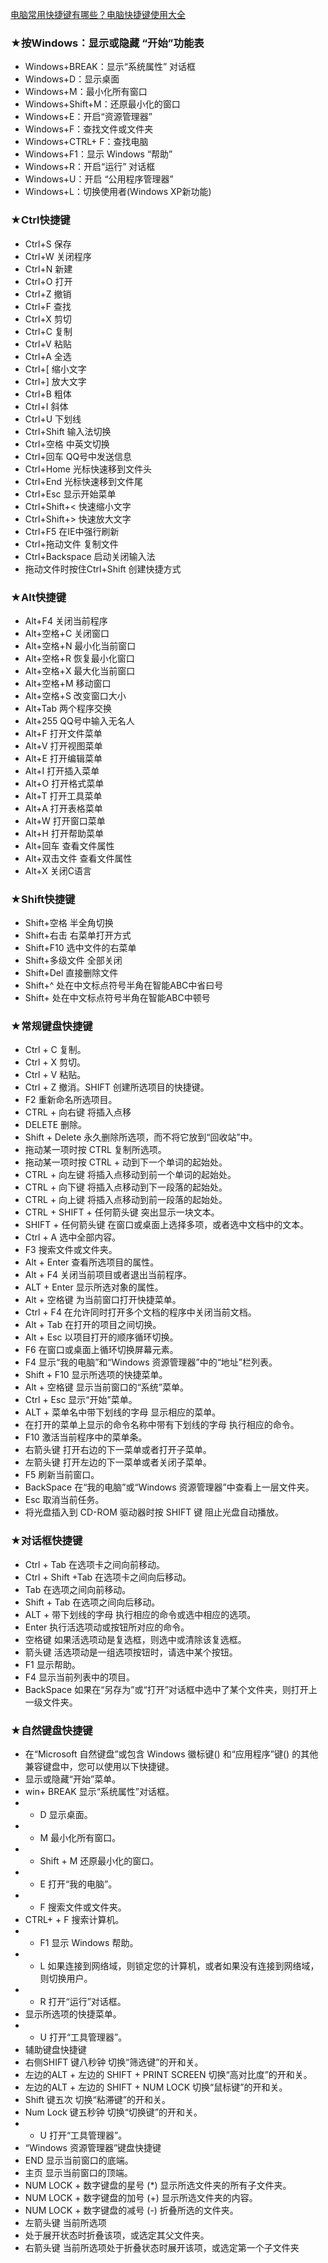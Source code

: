 [电脑常用快捷键有哪些？电脑快捷键使用大全](https://product.pconline.com.cn/itbk/software/dnyw/1703/8949564.html)

### ★按Windows：显示或隐藏 “开始”功能表
*   Windows+BREAK：显示“系统属性” 对话框
*   Windows+D：显示桌面
*   Windows+M：最小化所有窗口
*   Windows+Shift+M：还原最小化的窗口
*   Windows+E：开启“资源管理器”
*   Windows+F：查找文件或文件夹
*   Windows+CTRL+ F：查找电脑
*   Windows+F1：显示 Windows “帮助”
*   Windows+R：开启“运行” 对话框
*   Windows+U：开启 “公用程序管理器”
*   Windows+L：切换使用者(Windows XP新功能)

###  ★Ctrl快捷键
*   Ctrl+S 保存
*   Ctrl+W 关闭程序
*   Ctrl+N 新建
*   Ctrl+O 打开
*   Ctrl+Z 撤销
*   Ctrl+F 查找
*   Ctrl+X 剪切
*   Ctrl+C 复制
*   Ctrl+V 粘贴
*   Ctrl+A 全选
*   Ctrl+[ 缩小文字
*   Ctrl+] 放大文字
*   Ctrl+B 粗体
*   Ctrl+I 斜体
*   Ctrl+U 下划线
*   Ctrl+Shift 输入法切换
*   Ctrl+空格 中英文切换
*   Ctrl+回车 QQ号中发送信息
*   Ctrl+Home 光标快速移到文件头
*   Ctrl+End 光标快速移到文件尾
*   Ctrl+Esc 显示开始菜单
*   Ctrl+Shift+< 快速缩小文字
*   Ctrl+Shift+> 快速放大文字
*   Ctrl+F5 在IE中强行刷新
*   Ctrl+拖动文件 复制文件
*   Ctrl+Backspace 启动关闭输入法
*   拖动文件时按住Ctrl+Shift 创建快捷方式

### ★Alt快捷键
*   Alt+F4 关闭当前程序
*   Alt+空格+C 关闭窗口
*   Alt+空格+N 最小化当前窗口
*   Alt+空格+R 恢复最小化窗口
*   Alt+空格+X 最大化当前窗口
*   Alt+空格+M 移动窗口
*   Alt+空格+S 改变窗口大小
*   Alt+Tab 两个程序交换
*   Alt+255 QQ号中输入无名人
*   Alt+F 打开文件菜单
*   Alt+V 打开视图菜单
*   Alt+E 打开编辑菜单
*   Alt+I 打开插入菜单
*   Alt+O 打开格式菜单
*   Alt+T 打开工具菜单
*   Alt+A 打开表格菜单
*   Alt+W 打开窗口菜单
*   Alt+H 打开帮助菜单
*   Alt+回车 查看文件属性
*   Alt+双击文件 查看文件属性
*   Alt+X 关闭C语言

### ★Shift快捷键
*   Shift+空格 半全角切换
*   Shift+右击 右菜单打开方式
*   Shift+F10 选中文件的右菜单
*   Shift+多级文件 全部关闭
*   Shift+Del 直接删除文件
*   Shift+^ 处在中文标点符号半角在智能ABC中省曰号
*   Shift+ 处在中文标点符号半角在智能ABC中顿号

### ★常规键盘快捷键
*   Ctrl + C 复制。
*   Ctrl + X 剪切。
*   Ctrl + V 粘贴。
*   Ctrl + Z 撤消。SHIFT 创建所选项目的快捷键。
*   F2 重新命名所选项目。
*   CTRL + 向右键 将插入点移
*   DELETE 删除。
*   Shift + Delete 永久删除所选项，而不将它放到“回收站”中。
*   拖动某一项时按 CTRL 复制所选项。
*   拖动某一项时按 CTRL + 动到下一个单词的起始处。
*   CTRL + 向左键 将插入点移动到前一个单词的起始处。
*   CTRL + 向下键 将插入点移动到下一段落的起始处。
*   CTRL + 向上键 将插入点移动到前一段落的起始处。
*   CTRL + SHIFT + 任何箭头键 突出显示一块文本。
*   SHIFT + 任何箭头键 在窗口或桌面上选择多项，或者选中文档中的文本。
*   Ctrl + A 选中全部内容。
*   F3 搜索文件或文件夹。
*   Alt + Enter 查看所选项目的属性。
*   Alt + F4 关闭当前项目或者退出当前程序。
*   ALT + Enter 显示所选对象的属性。
*   Alt + 空格键 为当前窗口打开快捷菜单。
*   Ctrl + F4 在允许同时打开多个文档的程序中关闭当前文档。
*   Alt + Tab 在打开的项目之间切换。
*   Alt + Esc 以项目打开的顺序循环切换。
*   F6 在窗口或桌面上循环切换屏幕元素。
*   F4 显示“我的电脑”和“Windows 资源管理器”中的“地址”栏列表。
*   Shift + F10 显示所选项的快捷菜单。
*   Alt + 空格键 显示当前窗口的“系统”菜单。
*   Ctrl + Esc 显示“开始”菜单。
*   ALT + 菜单名中带下划线的字母 显示相应的菜单。
*   在打开的菜单上显示的命令名称中带有下划线的字母 执行相应的命令。
*   F10 激活当前程序中的菜单条。
*   右箭头键 打开右边的下一菜单或者打开子菜单。
*   左箭头键 打开左边的下一菜单或者关闭子菜单。
*   F5 刷新当前窗口。
*   BackSpace 在“我的电脑”或“Windows 资源管理器”中查看上一层文件夹。
*   Esc 取消当前任务。
*   将光盘插入到 CD-ROM 驱动器时按 SHIFT 键 阻止光盘自动播放。

### ★对话框快捷键
*   Ctrl + Tab 在选项卡之间向前移动。
*   Ctrl + Shift +Tab 在选项卡之间向后移动。
*   Tab 在选项之间向前移动。
*   Shift + Tab 在选项之间向后移动。
*   ALT + 带下划线的字母 执行相应的命令或选中相应的选项。
*   Enter 执行活选项动或按钮所对应的命令。
*   空格键 如果活选项动是复选框，则选中或清除该复选框。
*   箭头键 活选项动是一组选项按钮时，请选中某个按钮。
*   F1 显示帮助。
*   F4 显示当前列表中的项目。
*   BackSpace 如果在“另存为”或“打开”对话框中选中了某个文件夹，则打开上一级文件夹。

### ★自然键盘快捷键
*   在“Microsoft 自然键盘”或包含 Windows 徽标键() 和“应用程序”键() 的其他兼容键盘中，您可以使用以下快捷键。
*   显示或隐藏“开始”菜单。
*   win+ BREAK 显示“系统属性”对话框。
*   + D 显示桌面。
*   + M 最小化所有窗口。
*   + Shift + M 还原最小化的窗口。
*   + E 打开“我的电脑”。
*   + F 搜索文件或文件夹。
*   CTRL+ + F 搜索计算机。
*   + F1 显示 Windows 帮助。
*   + L 如果连接到网络域，则锁定您的计算机，或者如果没有连接到网络域，则切换用户。
*   + R 打开“运行”对话框。
*   显示所选项的快捷菜单。
*   + U 打开“工具管理器”。
*   辅助键盘快捷键
*   右侧SHIFT 键八秒钟 切换“筛选键”的开和关。
*   左边的ALT + 左边的 SHIFT + PRINT SCREEN 切换“高对比度”的开和关。
*   左边的ALT + 左边的 SHIFT + NUM LOCK 切换“鼠标键”的开和关。
*   Shift 键五次 切换“粘滞键”的开和关。
*   Num Lock 键五秒钟 切换“切换键”的开和关。
*   + U 打开“工具管理器”。
*   “Windows 资源管理器”键盘快捷键
*   END 显示当前窗口的底端。
*   主页 显示当前窗口的顶端。
*   NUM LOCK + 数字键盘的星号 (*) 显示所选文件夹的所有子文件夹。
*   NUM LOCK + 数字键盘的加号 (+) 显示所选文件夹的内容。
*   NUM LOCK + 数字键盘的减号 (-) 折叠所选的文件夹。
*   左箭头键 当前所选项
*   处于展开状态时折叠该项，或选定其父文件夹。
*   右箭头键 当前所选项处于折叠状态时展开该项，或选定第一个子文件夹





